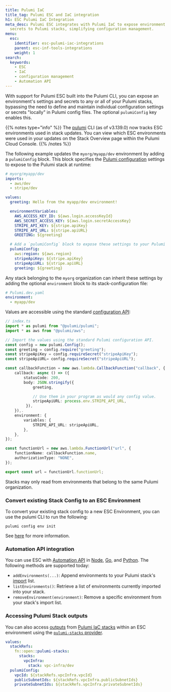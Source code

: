 ```yaml
---
title: Pulumi IaC
title_tag: Pulumi ESC and IaC integration
h1: ESC Pulumi IaC Integration
meta_desc: Pulumi ESC integrates with Pulumi IaC to expose environment settings and
  secrets to Pulumi stacks, simplifying configuration management.
menu:
  esc:
    identifier: esc-pulumi-iac-integrations
    parent: esc-inf-tools-integrations
    weight: 1
search:
  keywords:
    - ESC
    - IaC
    - configuration management
    - Automation API
---
```


With support for Pulumi ESC built into the Pulumi CLI, you can expose an environment's settings and secrets to any or all of your Pulumi stacks, bypassing the need to define and maintain individual configuration settings or secrets "locally" in Pulumi config files. The optional `pulumiConfig` key enables this.

{{% notes type="info" %}}
The [pulumi](/docs/iac/cli/) CLI (as of v3.139.0) now tracks ESC environments used in stack updates. You can view which ESC environments were used in your updates on the Stack Overview page within the Pulumi Cloud Console.
{{% /notes %}}

The following example updates the `myorg/myapp/dev` environment by adding a `pulumiConfig` block. This block specifies the [Pulumi configuration](/docs/concepts/config/) settings to expose to the Pulumi stack at runtime:

```yaml
# myorg/myapp/dev
imports:
  - aws/dev
  - stripe/dev

values:
  greeting: Hello from the myapp/dev environment!

  environmentVariables:
    AWS_ACCESS_KEY_ID: ${aws.login.accessKeyId}
    AWS_SECRET_ACCESS_KEY: ${aws.login.secretAccessKey}
    STRIPE_API_KEY: ${stripe.apiKey}
    STRIPE_API_URL: ${stripe.apiURL}
    GREETING: ${greeting}

  # Add a `pulumiConfig` block to expose these settings to your Pulumi stacks.
  pulumiConfig:
    aws:region: ${aws.region}
    stripeApiKey: ${stripe.apiKey}
    stripeApiURL: ${stripe.apiURL}
    greeting: ${greeting}
```

Any stack belonging to the `myorg` organization can inherit these settings by adding the optional `environment` block to its stack-configuration file:

```yaml
# Pulumi.dev.yaml
environment:
  - myapp/dev
```

Values are accessible using the standard [configuration API](/docs/concepts/config/#code):

```typescript
// index.ts
import * as pulumi from "@pulumi/pulumi";
import * as aws from "@pulumi/aws";

// Import the values using the standard Pulumi configuration API.
const config = new pulumi.Config();
const greeting = config.require("greeting");
const stripeApiKey = config.requireSecret("stripeApiKey");
const stripeApiURL= config.requireSecret("stripeApiURL");

const callbackFunction = new aws.lambda.CallbackFunction("callback", {
    callback: async () => ({
        statusCode: 200,
        body: JSON.stringify({
            greeting,

            // Use them in your program as would any config value.
            stripeApiURL: process.env.STRIPE_API_URL,
         }),
    }),.
    environment: {
        variables: {
            STRIPE_API_URL: stripeApiURL,
        },
    },
});

const functionUrl = new aws.lambda.FunctionUrl("url", {
    functionName: callbackFunction.name,
    authorizationType: "NONE",
});

export const url = functionUrl.functionUrl;
```

Stacks may only read from environments that belong to the same Pulumi organization.

### Convert existing Stack Config to an ESC Environment

To convert your existing stack config to a new ESC Environment, you can use the pulumi CLI to run the following:

```shell
pulumi config env init
```

See [here](/docs/iac/cli/commands/pulumi_config_env_init/) for more information.

### Automation API integration

You can use ESC with [Automation API](/docs/using-pulumi/automation-api/) in [Node](/docs/reference/pkg/nodejs/pulumi/pulumi/classes/automation.Stack.html#addEnvironments), [Go](https://pkg.go.dev/github.com/pulumi/pulumi/sdk/v3@v3.117.0/go/auto#LocalWorkspace.AddEnvironments), and [Python](docs/reference/pkg/python/pulumi/#pulumi.automation.LocalWorkspace.add_environments). The following methods are supported today:

* `addEnvironments(...)`: Append environments to your Pulumi stack's [import](/docs/esc/environments/#using-environments-with-pulumi-iac) list.
* `listEnvironments()`: Retrieve a list of environments currently imported into your stack.
* `removeEnvironment(environment)`: Remove a specific environment from your stack's import list.

### Accessing Pulumi Stack outputs

You can also access [outputs](/docs/iac/concepts/inputs-outputs/#outputs) from [Pulumi IaC stacks](/docs/iac/concepts/stacks/) within an ESC environment using the [`pulumi-stacks` provider](/docs/esc/integrations/infrastructure/pulumi-iac/pulumi-stacks/).

```yaml
values:
  stackRefs:
    fn::open::pulumi-stacks:
      stacks:
        vpcInfra:
          stack: vpc-infra/dev
  pulumiConfig:
    vpcId: ${stackRefs.vpcInfra.vpcId}
    publicSubnetIds: ${stackRefs.vpcInfra.publicSubnetIds}
    privateSubnetIds: ${stackRefs.vpcInfra.privateSubnetIds}
```
